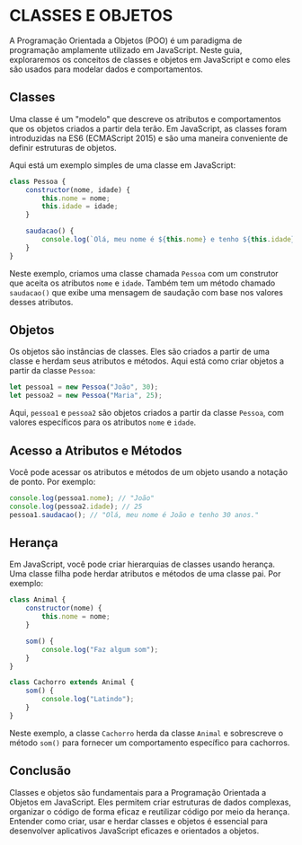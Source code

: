 # CLASSES E OBJETOS 
A Programação Orientada a Objetos (POO) é um paradigma de programação amplamente utilizado em JavaScript. Neste guia, exploraremos os conceitos de classes e objetos em JavaScript e como eles são usados para modelar dados e comportamentos.

## Classes
Uma classe é um "modelo" que descreve os atributos e comportamentos que os objetos criados a partir dela terão. Em JavaScript, as classes foram introduzidas na ES6 (ECMAScript 2015) e são uma maneira conveniente de definir estruturas de objetos.

Aqui está um exemplo simples de uma classe em JavaScript:

```javascript
class Pessoa {
    constructor(nome, idade) {
        this.nome = nome;
        this.idade = idade;
    }

    saudacao() {
        console.log(`Olá, meu nome é ${this.nome} e tenho ${this.idade} anos.`);
    }
}
```

Neste exemplo, criamos uma classe chamada `Pessoa` com um construtor que aceita os atributos `nome` e `idade`. Também tem um método chamado `saudacao()` que exibe uma mensagem de saudação com base nos valores desses atributos.

## Objetos 
Os objetos são instâncias de classes. Eles são criados a partir de uma classe e herdam seus atributos e métodos. Aqui está como criar objetos a partir da classe `Pessoa`:

```javascript
let pessoa1 = new Pessoa("João", 30);
let pessoa2 = new Pessoa("Maria", 25);
```

Aqui, `pessoa1` e `pessoa2` são objetos criados a partir da classe `Pessoa`, com valores específicos para os atributos `nome` e `idade`.

## Acesso a Atributos e Métodos
Você pode acessar os atributos e métodos de um objeto usando a notação de ponto. Por exemplo:

```javascript
console.log(pessoa1.nome); // "João"
console.log(pessoa2.idade); // 25
pessoa1.saudacao(); // "Olá, meu nome é João e tenho 30 anos."
```

## Herança
Em JavaScript, você pode criar hierarquias de classes usando herança. Uma classe filha pode herdar atributos e métodos de uma classe pai. Por exemplo:

```javascript
class Animal {
    constructor(nome) {
        this.nome = nome;
    }

    som() {
        console.log("Faz algum som");
    }
}

class Cachorro extends Animal {
    som() {
        console.log("Latindo");
    }
}
```

Neste exemplo, a classe `Cachorro` herda da classe `Animal` e sobrescreve o método `som()` para fornecer um comportamento específico para cachorros.

## Conclusão
Classes e objetos são fundamentais para a Programação Orientada a Objetos em JavaScript. Eles permitem criar estruturas de dados complexas, organizar o código de forma eficaz e reutilizar código por meio da herança. Entender como criar, usar e herdar classes e objetos é essencial para desenvolver aplicativos JavaScript eficazes e orientados a objetos.